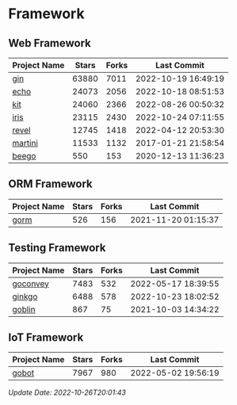 # Framework

## Web Framework
| Project Name | Stars | Forks | Last Commit |
| ------------ | ----- | ----- | ----------- |
| [gin](https://github.com/gin-gonic/gin) | 63880 | 7011 | 2022-10-19 16:49:19 |
| [echo](https://github.com/labstack/echo) | 24073 | 2056 | 2022-10-18 08:51:53 |
| [kit](https://github.com/go-kit/kit) | 24060 | 2366 | 2022-08-26 00:50:32 |
| [iris](https://github.com/kataras/iris) | 23115 | 2430 | 2022-10-24 07:11:55 |
| [revel](https://github.com/revel/revel) | 12745 | 1418 | 2022-04-12 20:53:30 |
| [martini](https://github.com/go-martini/martini) | 11533 | 1132 | 2017-01-21 21:58:54 |
| [beego](https://github.com/astaxie/beego) | 550 | 153 | 2020-12-13 11:36:23 |

## ORM Framework
| Project Name | Stars | Forks | Last Commit |
| ------------ | ----- | ----- | ----------- |
| [gorm](https://github.com/jinzhu/gorm) | 526 | 156 | 2021-11-20 01:15:37 |

## Testing Framework
| Project Name | Stars | Forks | Last Commit |
| ------------ | ----- | ----- | ----------- |
| [goconvey](https://github.com/smartystreets/goconvey) | 7483 | 532 | 2022-05-17 18:39:55 |
| [ginkgo](https://github.com/onsi/ginkgo) | 6488 | 578 | 2022-10-23 18:02:52 |
| [goblin](https://github.com/franela/goblin) | 867 | 75 | 2021-10-03 14:34:22 |

## IoT Framework
| Project Name | Stars | Forks | Last Commit |
| ------------ | ----- | ----- | ----------- |
| [gobot](https://github.com/hybridgroup/gobot) | 7967 | 980 | 2022-05-02 19:56:19 |

*Update Date: 2022-10-26T20:01:43*